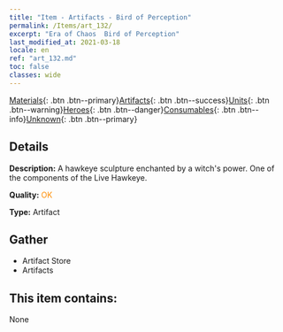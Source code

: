 ```yaml
---
title: "Item - Artifacts - Bird of Perception"
permalink: /Items/art_132/
excerpt: "Era of Chaos  Bird of Perception"
last_modified_at: 2021-03-18
locale: en
ref: "art_132.md"
toc: false
classes: wide
---
```

 [Materials](/Items/){: .btn .btn--primary}[Artifacts](/Items/Artifacts/){: .btn .btn--success}[Units](/Items/Units/){: .btn .btn--warning}[Heroes](/Items/Heroes/){: .btn .btn--danger}[Consumables](/Items/Consumables/){: .btn .btn--info}[Unknown](/Items/Unknown/){: .btn .btn--primary}

## Details
 **Description:** A hawkeye sculpture enchanted by a witch's power. One of the components of the Live Hawkeye.

 **Quality:** <span style="color: #FF8C00">OK</span>

 **Type:** Artifact

## Gather

*    Artifact Store 
*    Artifacts 

## This item contains:

  None

